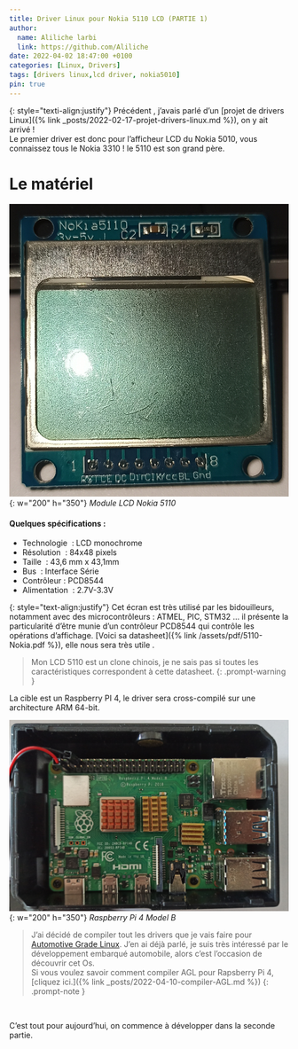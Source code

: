 ```yaml
---
title: Driver Linux pour Nokia 5110 LCD (PARTIE 1)
author:
  name: Aliliche larbi
  link: https://github.com/Aliliche
date: 2022-04-02 18:47:00 +0100
categories: [Linux, Drivers]
tags: [drivers linux,lcd driver, nokia5010]
pin: true
---
```


{: style="texti-align:justify"}
Précédent , j’avais parlé d’un [projet de drivers Linux]({% link _posts/2022-02-17-projet-drivers-linux.md %}), on y ait arrivé !  
Le premier driver est donc pour  l’afficheur LCD du Nokia 5010, vous connaissez tous le Nokia 3310 ! le 5110 est son grand père. 

# Le matériel

![5110 Nokia LCD module](/assets/img/drivers/5110.jpg){: w="200" h="350"}
*Module LCD Nokia 5110*

#### Quelques spécifications :

- Technologie 	: LCD monochrome 
- Résolution 	: 84x48 pixels 
- Taille 		: 43,6 mm x 43,1mm 
- Bus 			:  Interface Série 
- Contrôleur	:  PCD8544   
- Alimentation 	:   2.7V-3.3V

{: style="text-align:justify"}
Cet écran est très utilisé par les bidouilleurs, notamment avec des microcontrôleurs : ATMEL, PIC, STM32 ...
il présente la particularité d’être munie d’un contrôleur  PCD8544 qui contrôle les opérations 
d’affichage.  [Voici sa datasheet]({% link /assets/pdf/5110-Nokia.pdf %}), elle nous sera très utile . 


> Mon LCD 5110 est un clone chinois, je ne sais pas si toutes les caractéristiques correspondent à cette datasheet.
{: .prompt-warning }


La cible est  un Raspberry PI 4,  le driver sera cross-compilé sur  une architecture ARM 64-bit. 

![Raspberry Pi 4 ](/assets/img/drivers/pi4.jpg){: w="200" h="350"}
*Raspberry Pi 4 Model B*

> J’ai décidé de compiler tout les drivers que je vais faire pour [Automotive Grade Linux](https://www.automotivelinux.org/). J’en ai déjà parlé, je suis très intéressé par le développement  embarqué automobile, alors c’est l’occasion de découvrir  cet Os.  
Si vous voulez savoir comment compiler AGL pour Rapsberry Pi 4, [cliquez ici.]({% link _posts/2022-04-10-compiler-AGL.md %})
{: .prompt-note }

<br>

C’est tout pour aujourd’hui, on commence à développer dans la seconde partie.
